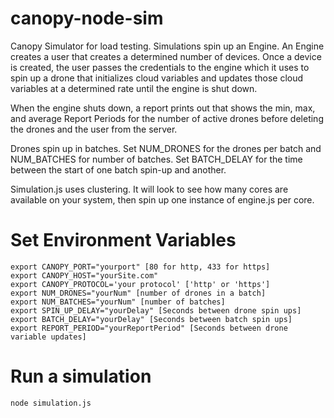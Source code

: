 # canopy-node-sim
Canopy Simulator for load testing.
Simulations spin up an Engine. An Engine creates a user that creates a determined number of devices.  Once a device is created, the user passes the credentials to the engine which it uses to spin up a drone that initializes cloud variables and updates those cloud variables at a determined rate until the engine is shut down.

When the engine shuts down, a report prints out that shows the min, max, and average Report Periods for the number of active drones before deleting the drones and the user from the server. 

Drones spin up in batches. Set NUM_DRONES for the drones per batch and NUM_BATCHES for number of batches.  Set BATCH_DELAY for the time between the start of one batch spin-up and another.

Simulation.js uses clustering. It will look to see how many cores are available on your system, then spin up one instance of engine.js per core. 
# Set Environment Variables
```
export CANOPY_PORT="yourport" [80 for http, 433 for https]
export CANOPY_HOST="yourSite.com"
export CANOPY_PROTOCOL='your protocol' ['http' or 'https']
export NUM_DRONES="yourNum" [number of drones in a batch]
export NUM_BATCHES="yourNum" [number of batches]
export SPIN_UP_DELAY="yourDelay" [Seconds between drone spin ups]
export BATCH_DELAY="yourDelay" [Seconds between batch spin ups]
export REPORT_PERIOD="yourReportPeriod" [Seconds between drone variable updates]
```

# Run a simulation 
```
node simulation.js

